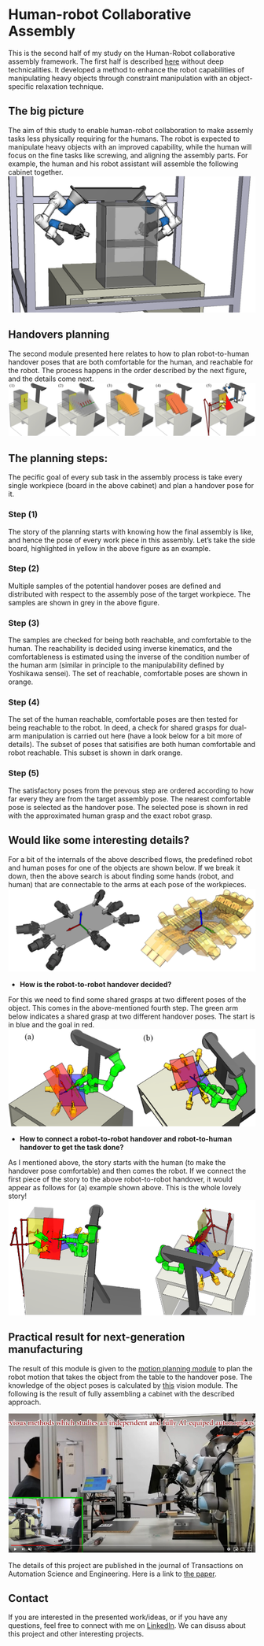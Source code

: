 # Human-robot Collaborative Assembly
This is the second half of my study on the Human-Robot collaborative assembly framework. The first half is described [here](https://github.com/Robotawi/constrained_motion_planning) without deep technicalities. It developed a method to enhance the robot capabilities of manipulating heavy objects through constraint manipulation with an object-specific relaxation technique. 

## The big picture
The aim of this study to enable human-robot collaboration to make assemly tasks less physically requiring for the humans. The robot is expected to manipulate heavy objects with an improved capability, while the human will focus on the fine tasks like screwing, and aligning the assembly parts. For example, the human and his robot assistant will assemble the following cabinet together.
<img src=./project_images/cabinet.png>

## Handovers planning
The second module presented here relates to how to plan robot-to-human handover poses that are both comfortable for the human, and reachable for the robot. The process happens in the order described by the next figure, and the details come next.
<img src=./project_images/goalselectionsequence2.png>

## The planning steps:
The pecific goal of every sub task in the assembly process is take every single workpiece (board in the above cabinet) and plan a handover pose for it.


### Step (1)
The story of the planning starts with knowing how the final assembly is like, and hence the pose of every work piece in this assembly. Let’s take the side board, highlighted in yellow in the above figure as an example. 

### Step (2)
Multiple samples of the potential handover poses are defined and distributed with respect to the assembly pose of the target workpiece. The samples are shown in grey in the above figure. 

### Step (3)
The samples are checked for being both reachable, and comfortable to the human. The reachability is decided using inverse kinematics, and the comfortableness is estimated using the inverse of the condition number of the human arm (similar in principle to the manipulability defined by Yoshikawa sensei). The set of reachable, comfortable poses are shown in orange. 


### Step (4)
The set of the human reachable, comfortable poses are then tested for being reachable to the robot. In deed, a check for shared grasps for dual-arm manipulation is carried out here (have a look below for a bit more of details). The subset of poses that satisifies are both human comfortable and robot reachable. This subset is shown in dark orange.

### Step (5)
The satisfactory poses from the prevous step are ordered according to how far every they are from the target assembly pose. The nearest comfortable pose is selected as the handover pose. The selected pose is shown in red with the approximated human grasp and the exact robot grasp.

## Would like some interesting details?
For a bit of the internals of the above described flows, the predefined robot and human poses for one of the objects are shown below. If we break it down, then the above search is about finding some hands (robot, and human) that are connectable to the arms at each pose of the workpieces.
<img src=./project_images/predefined_grasps.png>

* **How is the robot-to-robot handover decided?**

For this we need to find some shared grasps at two different poses of the object. This comes in the above-mentioned fourth step. The green arm below indicates a shared grasp at two different handover poses. The start is in blue and the goal in red.
<img src=./project_images/startgoalsharedgrasp2.png>

* **How to connect a robot-to-robot handover and robot-to-human handover to get the task done?**

As I mentioned above, the story starts with the human (to make the handover pose comfortable) and then comes the robot. If we connect the first piece of the story to the above robot-to-robot handover, it would appear as follows for (a) example shown above. This is the whole lovely story! 
<img src=./project_images/human_robot_shared.png>

## Practical result for next-generation manufacturing
The result of this module is given to the [motion planning module]() to plan the robot motion that takes the object from the table to the handover pose. The knowledge of the object poses is calculated by [this]() vision module. The following is the result of fully assembling a cabinet with the described approach.

[![Human-Robot Collaborative assembly](./project_images/vid_cover.png)](https://www.youtube.com/watch?t=24s&v=t_-89-N_RgM)

The details of this project are published in the journal of Transactions on Automation Science and Engineering. Here is a link to [the paper](https://ieeexplore.ieee.org/document/9044335).


## Contact
If you are interested in the presented work/ideas, or if you have any questions, feel free to connect with me on [LinkedIn](https://www.linkedin.com/in/mohraess). We can disuss about this project and other interesting projects.

